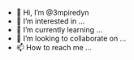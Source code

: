 - 👋 Hi, I’m @3mpiredyn
- 👀 I’m interested in ...
- 🌱 I’m currently learning ...
- 💞️ I’m looking to collaborate on ...
- 📫 How to reach me ...

<!---
3mpiredyn/3mpiredyn is a ✨ special ✨ repository because its `README.md` (this file) appears on your GitHub profile.
You can click the Preview link to take a look at your changes.
--->
